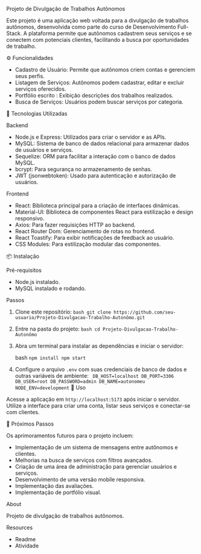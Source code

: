Projeto de Divulgação de Trabalhos Autônomos

Este projeto é uma aplicação web voltada para a divulgação de trabalhos autônomos, desenvolvida como parte do curso de Desenvolvimento Full-Stack. A plataforma permite que autônomos cadastrem seus serviços e se conectem com potenciais clientes, facilitando a busca por oportunidades de trabalho.

⚙️ Funcionalidades

- Cadastro de Usuário: Permite que autônomos criem contas e gerenciem seus perfis.
- Listagem de Serviços: Autônomos podem cadastrar, editar e excluir serviços oferecidos.
- Portfólio escrito : Exibição descrições dos trabalhos realizados.
- Busca de Serviços: Usuários podem buscar serviços por categoria.

🔎 Tecnologias Utilizadas

Backend

- Node.js e Express: Utilizados para criar o servidor e as APIs.
- MySQL: Sistema de banco de dados relacional para armazenar dados de usuários e serviços.
- Sequelize: ORM para facilitar a interação com o banco de dados MySQL.
- bcrypt: Para segurança no armazenamento de senhas.
- JWT (jsonwebtoken): Usado para autenticação e autorização de usuários.

Frontend

- React: Biblioteca principal para a criação de interfaces dinâmicas.
- Material-UI: Biblioteca de componentes React para estilização e design responsivo.
- Axios: Para fazer requisições HTTP ao backend.
- React Router Dom: Gerenciamento de rotas no frontend.
- React Toastify: Para exibir notificações de feedback ao usuário.
- CSS Modules: Para estilização modular das componentes.

 📦 Instalação

 Pré-requisitos

- Node.js instalado.
- MySQL instalado e rodando.

 Passos

1. Clone este repositório:
``
   bash
   git clone https://github.com/seu-usuario/Projeto-Divulgacao-Trabalho-Autonômo.git
  `` 

2. Entre na pasta do projeto:
``
   bash
   cd Projeto-Divulgacao-Trabalho-Autonômo
  `` 

3. Abra um terminal para instalar as dependências e iniciar o servidor:

   bash
   ``
   npm install
   npm start
``
5. Configure o arquivo `.env` com suas credenciais de banco de dados e outras variáveis de ambiente:
`` 
DB_HOST=localhost
DB_PORT=3306
DB_USER=root
DB_PASSWORD=admin
DB_NAME=autonomeu
NODE_ENV=development
``
💾 Uso

Acesse a aplicação em `http://localhost:5173` após iniciar o servidor. Utilize a interface para criar uma conta, listar seus serviços e conectar-se com clientes.

🔮 Próximos Passos

Os aprimoramentos futuros para o projeto incluem:

- Implementação de um sistema de mensagens entre autônomos e clientes.
- Melhorias na busca de serviços com filtros avançados.
- Criação de uma área de administração para gerenciar usuários e serviços.
- Desenvolvimento de uma versão mobile responsiva.
- Implementação das avaliações.
- Implementação de portfólio visual.

About

Projeto de divulgação de trabalhos autônomos.

Resources

- Readme
- Atividade
